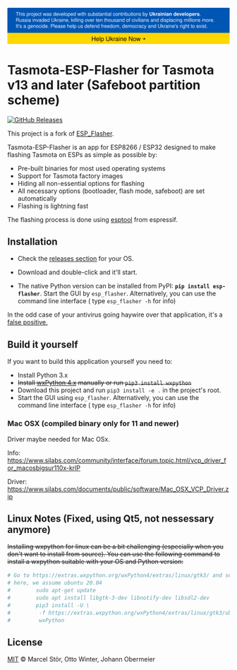 
[![Build_special_firmware](https://raw.githubusercontent.com/vshymanskyy/StandWithUkraine/main/banner-direct.svg)](https://github.com/vshymanskyy/StandWithUkraine/blob/main/docs/README.md)

# Tasmota-ESP-Flasher for Tasmota v13 and later (Safeboot partition scheme)

[![GitHub Releases](https://img.shields.io/github/downloads/Jason2866/ESP_Flasher/total?label=downloads&color=%231FA3EC&style=for-the-badge)](https://github.com/Jason2866/ESP_Flasher/releases/latest)

This project is a fork of [ESP_Flasher](https://github.com/Jason2866/ESP_Flasher).

Tasmota-ESP-Flasher is an app for ESP8266 / ESP32 designed to make flashing Tasmota on ESPs as simple as possible by:

 * Pre-built binaries for most used operating systems
 * Support for Tasmota factory images 
 * Hiding all non-essential options for flashing
 * All necessary options (bootloader, flash mode, safeboot) are set automatically
 * Flashing is lightning fast

The flashing process is done using [esptool](https://github.com/espressif/esptool) from espressif.

## Installation

- Check the [releases section](https://github.com/Jason2866/ESP_Flasher/releases) for your OS.
- Download and double-click and it'll start.

- The native Python version can be installed from PyPI: **`pip install esp-flasher`**.
  Start the GUI by `esp_flasher`. Alternatively, you can use the command line interface ( type `esp_flasher -h` for info)

In the odd case of your antivirus going haywire over that application, it's a [false positive.](https://github.com/pyinstaller/pyinstaller/issues/3802)

## Build it yourself

If you want to build this application yourself you need to:

- Install Python 3.x
- ~~Install [wxPython 4.x](https://wxpython.org/) manually or run `pip3 install wxpython`~~
- Download this project and run `pip3 install -e .` in the project's root.
- Start the GUI using `esp_flasher`. Alternatively, you can use the command line interface (
  type `esp_flasher -h` for info)

### Mac OSX (compiled binary only for 11 and newer)

Driver maybe needed for Mac OSx.

Info: https://www.silabs.com/community/interface/forum.topic.html/vcp_driver_for_macosbigsur110x-krlP

Driver: https://www.silabs.com/documents/public/software/Mac_OSX_VCP_Driver.zip


## Linux Notes (Fixed, using Qt5, not nessessary anymore)

~~Installing wxpython for linux can be a bit challenging (especially when you don't want to install from source).
You can use the following command to install a wxpython suitable with your OS and Python version:~~

```bash
# Go to https://extras.wxpython.org/wxPython4/extras/linux/gtk3/ and select the correct OS type
# here, we assume ubuntu 20.04
#        sudo apt-get update
#        sudo apt install libgtk-3-dev libnotify-dev libsdl2-dev
#        pip3 install -U \
#         -f https://extras.wxpython.org/wxPython4/extras/linux/gtk3/ubuntu-20.04 \
#         wxPython
```

## License

[MIT](http://opensource.org/licenses/MIT) © Marcel Stör, Otto Winter, Johann Obermeier